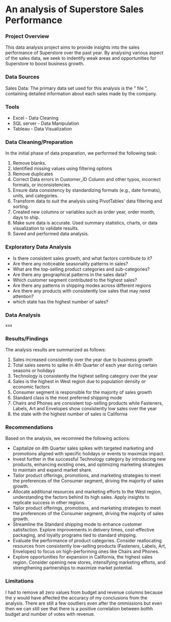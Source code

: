 # An analysis of Superstore Sales Performance

### Project Overview

This data analysis project aims to provide insights into the sales performance of Superstore over the past year. By analysing various aspect of the sales data, we seek to indentify weak areas and opportunities for Superstore to boost business growth.

### Data Sources

Sales Data: The primary data set used for this analysis is the " file ", containing detailed information about each sales made by the company.

### Tools

- Excel - Data Cleaning
- SQL server - Data Manipulation
- Tableau - Data Visualization

### Data Cleaning/Preparation

In the initial phase of data preparation, we performed the following task:

1. Remove blanks.
2. Identified missing values using filtering options
3. Remove duplicates
4. Correct Data errors in Customer_ID Column and other typos, incorrect formats, or inconsistencies. 
5. Ensure data consistency by standardizing formats (e.g., date formats), units, and categories.
6. Transform data to suit the analysis using PivotTables' data filtering and sorting.
7. Created new columns or variables such as order year, order month, days to ship.
8. Make sure data is accurate. Used summary statistics, charts, or data visualization to validate results.
9. Saved and performed data analysis.


### Exploratory Data Analysis

- Is there consistent sales growth, and what factors contribute to it?
- Are there any noticeable seasonality patterns in sales?
- What are the top-selling product categories and sub-categories?
- Are there any geographical patterns in the sales data?
- Which customer segment contributed to the highest sales?
- Are there any patterns in shipping modes across different regions
- Are there any products with consistently low sales that may need attention?
- which state has the highest number of sales?


### Data Analysis

```sql
xxx
```

### Results/Findings

The analysis results are summarized as follows:
1. Sales increased consistently over the year due to business growth
2. Total sales seems to spike in 4th Quarter of each year during certain seasons or holidays
3. Technology is consistently the highest selling category over the year
4. Sales is the highest in West region due to population density or economic factors
5. Consumer segment is responsible for the majority of sales growth
6. Standard class is the most preferred shipping mode
7. Chairs and Phones are consistent top-selling products while Fasteners, Labels, Art and Envelopes show consistently low sales over the year
8. the state with the highest number of sales is California

### Recommendations

Based on the analysis, we recommed the following actions:
- Capitalize on 4th Quarter sales spikes with targeted marketing and promotions aligned with specific holidays or events to maximize impact.
- Invest further in the successful Technology category by introducing new products, enhancing existing ones, and optimizing marketing strategies to maintain and expand market share.
- Tailor product offerings, promotions, and marketing strategies to meet the preferences of the Consumer segment, driving the majority of sales growth.
- Allocate additional resources and marketing efforts to the West region, understanding the factors behind its high sales. Apply insights to replicate success in other regions.
- Tailor product offerings, promotions, and marketing strategies to meet the preferences of the Consumer segment, driving the majority of sales growth.
- Streamline the Standard shipping mode to enhance customer satisfaction. Explore improvements in delivery times, cost-effective packaging, and loyalty programs tied to standard shipping.
- Evaluate the performance of product categories. Consider reallocating resources from consistently low-selling products (Fasteners, Labels, Art, Envelopes) to focus on high-performing ones like Chairs and Phones.
- Explore opportunities for expansion in California, the highest sales region. Consider opening new stores, intensifying marketing efforts, and strengthening partnerships to maximize market potential.

### Limitations

I had to remove all zero values from budget and revenue columns because the y would have affected the accuracy of my conclusions from the analysis. There are still a few ooutliers even after the ommissions but even then we can still see that there is a positive correlation between bothh budget and number of votes with revenue.
